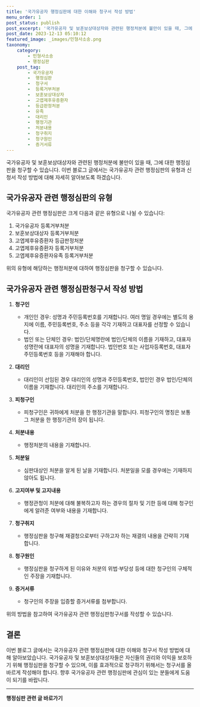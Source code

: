```yaml
---
title: '국가유공자 행정심판에 대한 이해와 청구서 작성 방법'
menu_order: 1
post_status: publish
post_excerpt: '국가유공자 및 보훈보상대상자와 관련된 행정처분에 불만이 있을 때, 그에 대한 행정심판을 청구할 수 있습니다. 이번 블로그 글에서는 국가유공자 관련 행정심판의 유형과 신청서 작성 방법에 대해 자세히 알아보도록 하겠습니다.'
post_date: 2023-12-13 05:10:12
featured_image: _images/민형사소송.png
taxonomy:
    category:
        - 민형사소송
        - 행정심판
    post_tag:
        - 국가유공자
        -  행정심판
        -  청구서
        -  등록거부처분
        -  보훈보상대상자
        -  고엽제후유증환자
        -  등급판정처분
        -  유족
        -  대리인
        -  행정기관
        -  처분내용
        -  청구취지
        -  청구원인
        -  증거서류
---
```



국가유공자 및 보훈보상대상자와 관련된 행정처분에 불만이 있을 때, 그에 대한 행정심판을 청구할 수 있습니다. 이번 블로그 글에서는 국가유공자 관련 행정심판의 유형과 신청서 작성 방법에 대해 자세히 알아보도록 하겠습니다.

## 국가유공자 관련 행정심판의 유형

국가유공자 관련 행정심판은 크게 다음과 같은 유형으로 나뉠 수 있습니다:

1. 국가유공자 등록거부처분
2. 보훈보상대상자 등록거부처분
3. 고엽제후유증환자 등급판정처분
4. 고엽제후유증환자 등록거부처분
5. 고엽제후유증환자유족 등록거부처분

위의 유형에 해당하는 행정처분에 대하여 행정심판을 청구할 수 있습니다.

## 국가유공자 관련 행정심판청구서 작성 방법

1. **청구인**
   - 개인인 경우: 성명과 주민등록번호를 기재합니다. 여러 명일 경우에는 별도의 용지에 이름, 주민등록번호, 주소 등을 각각 기재하고 대표자를 선정할 수 있습니다.
   - 법인 또는 단체인 경우: 법인/단체명란에 법인/단체의 이름을 기재하고, 대표자성명란에 대표자의 성명을 기재합니다. 법인번호 또는 사업자등록번호, 대표자 주민등록번호 등을 기재해야 합니다.

2. **대리인**
   - 대리인이 선임된 경우 대리인의 성명과 주민등록번호, 법인인 경우 법인/단체의 이름을 기재합니다. 대리인의 주소를 기재합니다.

3. **피청구인**
   - 피청구인은 귀하에게 처분을 한 행정기관을 말합니다. 피청구인의 명칭은 보통 그 처분을 한 행정기관의 장이 됩니다.

4. **처분내용**
   - 행정처분의 내용을 기재합니다.

5. **처분일**
   - 심판대상인 처분을 알게 된 날을 기재합니다. 처분일을 모를 경우에는 기재하지 않아도 됩니다.

6. **고지여부 및 고지내용**
   - 행정관청이 처분에 대해 불복하고자 하는 경우의 절차 및 기한 등에 대해 청구인에게 알려준 여부와 내용을 기재합니다.

7. **청구취지**
   - 행정심판을 청구해 재결청으로부터 구하고자 하는 재결의 내용을 간략히 기재합니다.

8. **청구원인**
   - 행정심판을 청구하게 된 이유와 처분의 위법·부당성 등에 대한 청구인의 구체적인 주장을 기재합니다.

9. **증거서류**
   - 청구인의 주장을 입증할 증거서류를 첨부합니다.

위의 방법을 참고하여 국가유공자 관련 행정심판청구서를 작성할 수 있습니다.

## 결론

이번 블로그 글에서는 국가유공자 관련 행정심판에 대한 이해와 청구서 작성 방법에 대해 알아보았습니다. 국가유공자 및 보훈보상대상자들은 자신들의 권리와 이익을 보호하기 위해 행정심판을 청구할 수 있으며, 이를 효과적으로 청구하기 위해서는 청구서를 올바르게 작성해야 합니다. 향후 국가유공자 관련 행정심판에 관심이 있는 분들에게 도움이 되기를 바랍니다.
<!-- wp:separator -->
<hr class="wp-block-separator has-alpha-channel-opacity"/>
<!-- /wp:separator -->

<!-- wp:group {"backgroundColor":"base","layout":{"type":"constrained"}} -->
<div class="wp-block-group has-base-background-color has-background"><!-- wp:paragraph {"align":"center","fontSize":"medium"} -->
<p class="has-text-align-center has-large-font-size"><strong>행정심판 관련 글 바로가기</strong></p>
<!-- /wp:paragraph -->


<!-- wp:latest-posts
{"categories":[{"id":15531,"count":19,"description":"","link":"https://uknowlaw.com/category/%ed%96%89%ec%a0%95%ec%8b%ac%ed%8c%90/","name":"행정심판","slug":"행정심판","taxonomy":"category","parent":0,"meta":[],"_links":{"self":[{"href":"https://uknowlaw.com/wp-json/wp/v2/categories/15531"}],"collection":[{"href":"https://uknowlaw.com/wp-json/wp/v2/categories"}],"about":[{"href":"https://uknowlaw.com/wp-json/wp/v2/taxonomies/category"}],"wp:post_type":[{"href":"https://uknowlaw.com/wp-json/wp/v2/posts?categories=15531"}],"curies":[{"name":"wp","href":"https://api.w.org/{rel}","templated":true}]}}],"postsToShow":100,"excerptLength":28,"postLayout":"grid","columns":2,"featuredImageAlign":"left","featuredImageSizeSlug":"large","fontSize":"small"} /--></div>
<!-- /wp:group -->